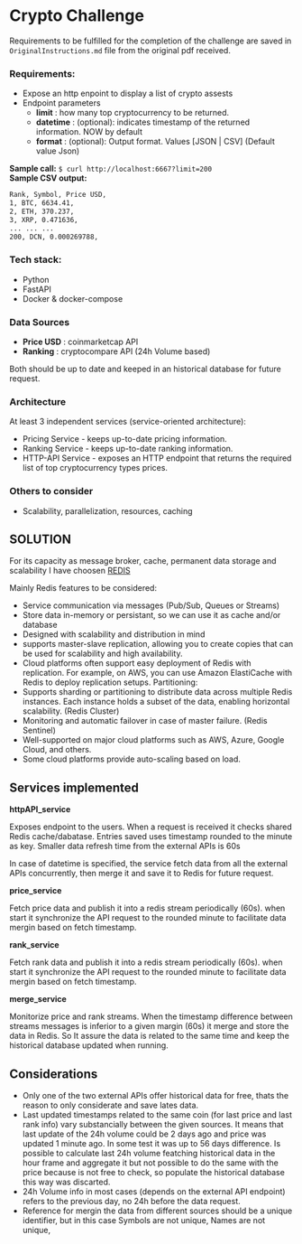 # Crypto  Challenge

Requirements to be fulfilled for the completion of the challenge are saved in `OriginalInstructions.md` file from the original pdf received.

### Requirements:

- Expose an http enpoint to display a list of crypto assests
- Endpoint parameters
    - **limit** : how many top cryptocurrency to be returned.
    - **datetime** : (optional): indicates  timestamp of the returned information. NOW by default
    - **format** : (optional): Output format. Values [JSON | CSV] (Default value Json)

**Sample call:** `$ curl http://localhost:6667?limit=200` \
**Sample CSV output:**

```bash
Rank, Symbol, Price USD,
1, BTC, 6634.41,
2, ETH, 370.237,
3, XRP, 0.471636,
... ... ...
200, DCN, 0.000269788,
```
### Tech stack:
- Python
- FastAPI
- Docker & docker-compose

### Data Sources
- **Price USD** : coinmarketcap API
- **Ranking** : cryptocompare API (24h Volume based)

Both should be up to date and keeped in an historical database for future request.

### Architecture

At least 3 independent services (service-oriented architecture):
- Pricing Service - keeps up-to-date pricing information.
- Ranking Service - keeps up-to-date ranking information.
- HTTP-API Service - exposes an HTTP endpoint that returns the required list of top cryptocurrency types prices.

### Others to consider
- Scalability, parallelization, resources, caching

## SOLUTION

For its capacity as message broker, cache, permanent data storage and scalability I have choosen [REDIS](https://redis.com/)

Mainly Redis features to be considered:

- Service communication via messages (Pub/Sub, Queues or Streams)
- Store data in-memory or persistant, so we can use it as cache and/or database
- Designed with scalability and distribution in mind
- supports master-slave replication, allowing you to create copies that can be used for scalability and high availability.
- Cloud platforms often support easy deployment of Redis with replication. For example, on AWS, you can use Amazon ElastiCache with Redis to deploy replication setups.
Partitioning:
 - Supports sharding or partitioning to distribute data across multiple Redis instances. Each instance holds a subset of the data, enabling horizontal scalability. (Redis Cluster)
 - Monitoring and automatic failover in case of master failure. (Redis Sentinel)
 - Well-supported on major cloud platforms such as AWS, Azure, Google Cloud, and others.
 - Some cloud platforms provide auto-scaling based on load.


## Services implemented

**httpAPI_service**

Exposes endpoint to the users. When a request is received it checks shared Redis cache/dabatase. Entries saved uses timestamp rounded to the minute as key. Smaller data refresh time from the external APIs is 60s

In case of datetime is specified, the service fetch data from all the external APIs concurrently, then merge it and save it to Redis for future request.

**price_service**

Fetch price data and publish it into a redis stream periodically (60s). when start it synchronize the API request to the rounded minute to facilitate data mergin based on fetch timestamp.

**rank_service**

Fetch rank data and publish it into a redis stream periodically (60s). when start it synchronize the API request to the rounded minute to facilitate data mergin based on fetch timestamp.

**merge_service**

Monitorize price and rank streams. When the timestamp difference between streams messages is inferior to a given margin (60s) it merge and store the data in Redis. So It assure the data is related to the same time and keep the historical database updated when running.

## Considerations

- Only one of the two external APIs offer historical data for free, thats the reason to only considerate and save lates data.
- Last updated timestamps related to the same coin (for last price and last rank info) vary substancially between the given sources. It means that last update of the 24h volume could be 2 days ago and price was updated 1 minute ago. In some test it was up to 56 days difference. Is possible to calculate last 24h volume featching historical data in the hour frame and aggregate it but not possible to do the same with the price because is not free to check, so populate the historical database this way was discarted.
- 24h Volume info in most cases (depends on the external API endpoint) refers to the previous day, no 24h before the data request.
- Reference for mergin the data from different sources should be a unique identifier, but in this case Symbols are not unique, Names are not unique, 
